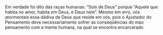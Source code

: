﻿Em verdade foi dito das raças humanas: “Sois de Deus” porque “Aquele que habita no amor, habita em Deus, e Deus nele”. Mesmo em erro, vós atormentais essa dádiva de Deus que reside em vós, pois o Ajustador do Pensamento deve necessariamente sofrer as conseqüências do mau pensamento com a mente humana, na qual se encontra encarcerado.